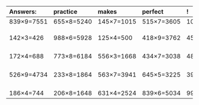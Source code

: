 | Answers: | practice | makes | perfect | ! |
| :--- | :--- | :--- | :--- | :--- |
| 839×9=7551 | 655×8=5240 | 145×7=1015 | 515×7=3605 | 103×6=618 | 
|   |   |   |   |   | 
|   |   |   |   |   | 
|   |   |   |   |   | 
| 142×3=426 | 988×6=5928 | 125×4=500 | 418×9=3762 | 459×3=1377 | 
|   |   |   |   |   | 
|   |   |   |   |   | 
|   |   |   |   |   | 
|   |   |   |   |   | 
| 172×4=688 | 773×8=6184 | 556×3=1668 | 434×7=3038 | 485×6=2910 | 
|   |   |   |   |   | 
|   |   |   |   |   | 
|   |   |   |   |   | 
|   |   |   |   |   | 
| 526×9=4734 | 233×8=1864 | 563×7=3941 | 645×5=3225 | 395×9=3555 | 
|   |   |   |   |   | 
|   |   |   |   |   | 
|   |   |   |   |   | 
|   |   |   |   |   | 
| 186×4=744 | 206×8=1648 | 631×4=2524 | 839×6=5034 | 991×7=6937 | 
